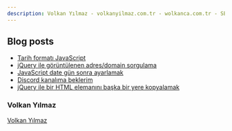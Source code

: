 ```yaml
---
description: Volkan Yılmaz - volkanyilmaz.com.tr - wolkanca.com.tr - SEO - WordPress
---
```


## Blog posts
<!-- BLOG-POST-LIST:START -->
- [Tarih formatı JavaScript](https://wolkanca.com.tr/tarih-formati-javascript/)
- [jQuery ile görüntülenen adres/domain sorgulama](https://wolkanca.com.tr/jquery-ile-goruntulenen-adres-domain-sorgulama/)
- [JavaScript date gün sonra ayarlamak](https://wolkanca.com.tr/javascript-date-gun-sonra-ayarlamak/)
- [Discord kanalıma beklerim](https://wolkanca.com.tr/discord-kanalima-beklerim/)
- [jQuery ile bir HTML elemanını başka bir yere kopyalamak](https://wolkanca.com.tr/jquery-ile-bir-html-elemanini-baska-bir-yere-kopyalamak/)
<!-- BLOG-POST-LIST:END -->


### Volkan Yılmaz

[Volkan Yılmaz](https://volkanyilmaz.com.tr/)

